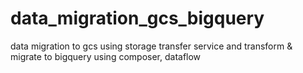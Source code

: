 # data_migration_gcs_bigquery
data migration to gcs using storage transfer service and transform &amp; migrate to bigquery using composer, dataflow
